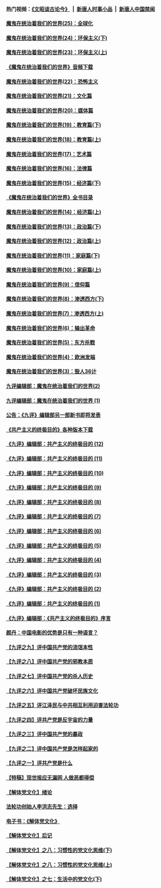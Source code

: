 #### 热门视频：[《文昭谈古论今》](https://github.com/gfw-breaker/wenzhao/blob/master/README.md?t=10212133) &nbsp;|&nbsp; [新唐人时事小品](https://github.com/gfw-breaker/ntdtv-comedy/blob/master/README.md?t=10212133) &nbsp;|&nbsp; [新唐人中国禁闻](https://github.com/gfw-breaker/ntdtv-news/blob/master/README.md?t=10212133)

#### [魔鬼在统治着我们的世界(25)：全球化](../pages/nsc422/n10788205.md?t=10212133) 

#### [魔鬼在统治着我们的世界(24)：环保主义(下)](../pages/nsc422/n10695307.md?t=10212133) 

#### [魔鬼在统治着我们的世界(23)：环保主义(上)](../pages/nsc422/n10688613.md?t=10212133) 

#### [《魔鬼在统治着我们的世界》音频下载](../pages/nsc422/n10635553.md?t=10212133) 

#### [魔鬼在统治着我们的世界(22)：恐怖主义](../pages/nsc422/n10614727.md?t=10212133) 

#### [魔鬼在统治着我们的世界(21)：文化篇](../pages/nsc422/n10597706.md?t=10212133) 

#### [魔鬼在统治着我们的世界(20)：媒体篇](../pages/nsc422/n10586579.md?t=10212133) 

#### [魔鬼在统治着我们的世界(19)：教育篇(下)](../pages/nsc422/n10564808.md?t=10212133) 

#### [魔鬼在统治着我们的世界(18)：教育篇(上)](../pages/nsc422/n10526970.md?t=10212133) 

#### [魔鬼在统治着我们的世界(17)：艺术篇](../pages/nsc422/n10499093.md?t=10212133) 

#### [魔鬼在统治着我们的世界(16)：法律篇](../pages/nsc422/n10485969.md?t=10212133) 

#### [魔鬼在统治着我们的世界(15)：经济篇(下)](../pages/nsc422/n10469975.md?t=10212133) 

#### [《魔鬼在统治着我们的世界》全书目录](../pages/nsc422/n10464261.md?t=10212133) 

#### [魔鬼在统治着我们的世界(14)：经济篇(上)](../pages/nsc422/n10457370.md?t=10212133) 

#### [魔鬼在统治着我们的世界(13)：政治篇(下)](../pages/nsc422/n10448270.md?t=10212133) 

#### [魔鬼在统治着我们的世界(12)：政治篇(上)](../pages/nsc422/n10444576.md?t=10212133) 

#### [魔鬼在统治着我们的世界(11)：家庭篇(下)](../pages/nsc422/n10440961.md?t=10212133) 

#### [魔鬼在统治着我们的世界(10)：家庭篇(上)](../pages/nsc422/n10435448.md?t=10212133) 

#### [魔鬼在统治着我们的世界(9)：信仰篇](../pages/nsc422/n10432159.md?t=10212133) 

#### [魔鬼在统治着我们的世界(8)：渗透西方(下)](../pages/nsc422/n10429603.md?t=10212133) 

#### [魔鬼在统治着我们的世界(7)：渗透西方(上)](../pages/nsc422/n10426013.md?t=10212133) 

#### [魔鬼在统治着我们的世界(6)：输出革命](../pages/nsc422/n10421536.md?t=10212133) 

#### [魔鬼在统治着我们的世界(5)：东方杀戮](../pages/nsc422/n10417707.md?t=10212133) 

#### [魔鬼在统治着我们的世界(4)：欧洲发端](../pages/nsc422/n10414890.md?t=10212133) 

#### [魔鬼在统治着我们的世界(3)：毁人36计](../pages/nsc422/n10411583.md?t=10212133) 

#### [九评编辑部：魔鬼在统治着我们的世界(2)](../pages/nsc422/n10410036.md?t=10212133) 

#### [九评编辑部：魔鬼在统治着我们的世界 (1)](../pages/nsc422/n10406825.md?t=10212133) 

#### [公告：《九评》编辑部另一部新书即将发表](../pages/nsc422/n10405104.md?t=10212133) 

#### [《共产主义的终极目的》各种版本下载](../pages/nsc422/n10022138.md?t=10212133) 

#### [《九评》编辑部：共产主义的终极目的 (12)](../pages/nsc422/n9933272.md?t=10212133) 

#### [《九评》编辑部：共产主义的终极目的 (11)](../pages/nsc422/n9924973.md?t=10212133) 

#### [《九评》编辑部：共产主义的终极目的 (10)](../pages/nsc422/n9920883.md?t=10212133) 

#### [《九评》编辑部：共产主义的终极目的 (9)](../pages/nsc422/n9916363.md?t=10212133) 

#### [《九评》编辑部：共产主义的终极目的 (8)](../pages/nsc422/n9912488.md?t=10212133) 

#### [《九评》编辑部：共产主义的终极目的 (7)](../pages/nsc422/n9901176.md?t=10212133) 

#### [《九评》编辑部：共产主义的终极目的 (6)](../pages/nsc422/n9899359.md?t=10212133) 

#### [《九评》编辑部：共产主义的终极目的 (5)](../pages/nsc422/n9893174.md?t=10212133) 

#### [《九评》编辑部：共产主义的终极目的 (4)](../pages/nsc422/n9891246.md?t=10212133) 

#### [《九评》编辑部：共产主义的终极目的 (3)](../pages/nsc422/n9879879.md?t=10212133) 

#### [《九评》编辑部：共产主义的终极目的 (2)](../pages/nsc422/n9876205.md?t=10212133) 

#### [《九评》编辑部：共产主义的终极目的 (1)](../pages/nsc422/n9865857.md?t=10212133) 

#### [《九评》编辑部：《共产主义的终极目的》序言](../pages/nsc422/n9862666.md?t=10212133) 

#### [颜丹：中国电影的优势是只有一种语言？](../pages/nsc422/n9583062.md?t=10212133) 

#### [【九评之九】评中国共产党的流氓本性](../pages/nsc422/n737542.md?t=10212133) 

#### [【九评之八】评中国共产党的邪教本质](../pages/nsc422/n735942.md?t=10212133) 

#### [【九评之七】评中国共产党的杀人历史](../pages/nsc422/n733806.md?t=10212133) 

#### [【九评之六】评中国共产党破坏民族文化](../pages/nsc422/n731667.md?t=10212133) 

#### [【九评之五】评江泽民与中共相互利用迫害法轮功](../pages/nsc422/n730058.md?t=10212133) 

#### [【九评之四】评共产党是反宇宙的力量](../pages/nsc422/n727814.md?t=10212133) 

#### [【九评之三】评中国共产党的暴政](../pages/nsc422/n725597.md?t=10212133) 

#### [【九评之二】评中国共产党是怎样起家的](../pages/nsc422/n723946.md?t=10212133) 

#### [【九评之一】评共产党是什么](../pages/nsc422/n722529.md?t=10212133) 

#### [【特稿】现世报应无漏网 人做恶都得偿](../pages/nsc422/n4215167.md?t=10212133) 

#### [【解体党文化】绪论](../pages/nsc422/n1449356.md?t=10212133) 

#### [法轮功创始人李洪志先生：选择](../pages/nsc422/n3580738.md?t=10212133) 

#### [电子书：《解体党文化》](../pages/nsc422/n1573484.md?t=10212133) 

#### [【解体党文化】后记](../pages/nsc422/n1531999.md?t=10212133) 

#### [【解体党文化】之八：习惯性的党文化思维(下)](../pages/nsc422/n1526477.md?t=10212133) 

#### [【解体党文化】之八：习惯性的党文化思维(上)](../pages/nsc422/n1520631.md?t=10212133) 

#### [【解体党文化】之七：生活中的党文化(下)](../pages/nsc422/n1513446.md?t=10212133) 

